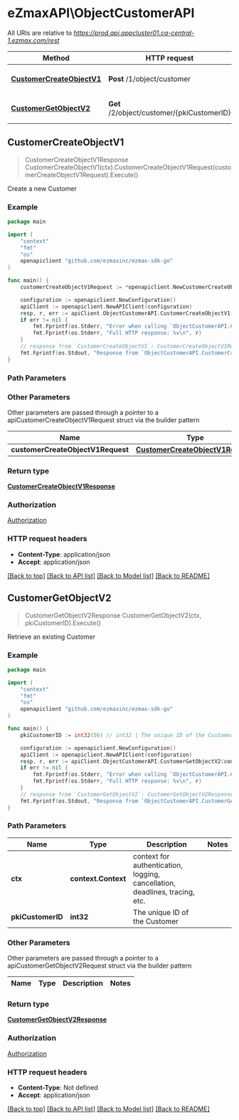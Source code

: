 # eZmaxAPI\ObjectCustomerAPI

All URIs are relative to *https://prod.api.appcluster01.ca-central-1.ezmax.com/rest*

Method | HTTP request | Description
------------- | ------------- | -------------
[**CustomerCreateObjectV1**](ObjectCustomerAPI.md#CustomerCreateObjectV1) | **Post** /1/object/customer | Create a new Customer
[**CustomerGetObjectV2**](ObjectCustomerAPI.md#CustomerGetObjectV2) | **Get** /2/object/customer/{pkiCustomerID} | Retrieve an existing Customer



## CustomerCreateObjectV1

> CustomerCreateObjectV1Response CustomerCreateObjectV1(ctx).CustomerCreateObjectV1Request(customerCreateObjectV1Request).Execute()

Create a new Customer



### Example

```go
package main

import (
	"context"
	"fmt"
	"os"
	openapiclient "github.com/ezmaxinc/ezmax-sdk-go"
)

func main() {
	customerCreateObjectV1Request := *openapiclient.NewCustomerCreateObjectV1Request([]openapiclient.CustomerRequestCompound{*openapiclient.NewCustomerRequestCompound(int32(1), int32(229), "eZmax Solutions", int32(55), int32(150), int32(164), int32(66), int32(2), int32(21), int32(166), int32(36), int32(36), int32(223), int32(1), int32(170), int32(1), int32(26), int32(18), int32(66), int32(1), int32(26), int32(18), int32(66), int32(242), int32(107), "EZMA1", "4.00", int32(7085237), int32(12316524), int32(172), int32(193), "4.00", "2020-12-31", "2020-12-31 23:59:59", "2020-12-31 23:59:59", "2020-12-31 23:59:59", true, true, true, true, true, true, openapiclient.Field-eCustomerType("Normal"), openapiclient.Field-eCustomerMarketingcorrespondence("No"), true, true, "This is a comment")}) // CustomerCreateObjectV1Request | 

	configuration := openapiclient.NewConfiguration()
	apiClient := openapiclient.NewAPIClient(configuration)
	resp, r, err := apiClient.ObjectCustomerAPI.CustomerCreateObjectV1(context.Background()).CustomerCreateObjectV1Request(customerCreateObjectV1Request).Execute()
	if err != nil {
		fmt.Fprintf(os.Stderr, "Error when calling `ObjectCustomerAPI.CustomerCreateObjectV1``: %v\n", err)
		fmt.Fprintf(os.Stderr, "Full HTTP response: %v\n", r)
	}
	// response from `CustomerCreateObjectV1`: CustomerCreateObjectV1Response
	fmt.Fprintf(os.Stdout, "Response from `ObjectCustomerAPI.CustomerCreateObjectV1`: %v\n", resp)
}
```

### Path Parameters



### Other Parameters

Other parameters are passed through a pointer to a apiCustomerCreateObjectV1Request struct via the builder pattern


Name | Type | Description  | Notes
------------- | ------------- | ------------- | -------------
 **customerCreateObjectV1Request** | [**CustomerCreateObjectV1Request**](CustomerCreateObjectV1Request.md) |  | 

### Return type

[**CustomerCreateObjectV1Response**](CustomerCreateObjectV1Response.md)

### Authorization

[Authorization](../README.md#Authorization)

### HTTP request headers

- **Content-Type**: application/json
- **Accept**: application/json

[[Back to top]](#) [[Back to API list]](../README.md#documentation-for-api-endpoints)
[[Back to Model list]](../README.md#documentation-for-models)
[[Back to README]](../README.md)


## CustomerGetObjectV2

> CustomerGetObjectV2Response CustomerGetObjectV2(ctx, pkiCustomerID).Execute()

Retrieve an existing Customer



### Example

```go
package main

import (
	"context"
	"fmt"
	"os"
	openapiclient "github.com/ezmaxinc/ezmax-sdk-go"
)

func main() {
	pkiCustomerID := int32(56) // int32 | The unique ID of the Customer

	configuration := openapiclient.NewConfiguration()
	apiClient := openapiclient.NewAPIClient(configuration)
	resp, r, err := apiClient.ObjectCustomerAPI.CustomerGetObjectV2(context.Background(), pkiCustomerID).Execute()
	if err != nil {
		fmt.Fprintf(os.Stderr, "Error when calling `ObjectCustomerAPI.CustomerGetObjectV2``: %v\n", err)
		fmt.Fprintf(os.Stderr, "Full HTTP response: %v\n", r)
	}
	// response from `CustomerGetObjectV2`: CustomerGetObjectV2Response
	fmt.Fprintf(os.Stdout, "Response from `ObjectCustomerAPI.CustomerGetObjectV2`: %v\n", resp)
}
```

### Path Parameters


Name | Type | Description  | Notes
------------- | ------------- | ------------- | -------------
**ctx** | **context.Context** | context for authentication, logging, cancellation, deadlines, tracing, etc.
**pkiCustomerID** | **int32** | The unique ID of the Customer | 

### Other Parameters

Other parameters are passed through a pointer to a apiCustomerGetObjectV2Request struct via the builder pattern


Name | Type | Description  | Notes
------------- | ------------- | ------------- | -------------


### Return type

[**CustomerGetObjectV2Response**](CustomerGetObjectV2Response.md)

### Authorization

[Authorization](../README.md#Authorization)

### HTTP request headers

- **Content-Type**: Not defined
- **Accept**: application/json

[[Back to top]](#) [[Back to API list]](../README.md#documentation-for-api-endpoints)
[[Back to Model list]](../README.md#documentation-for-models)
[[Back to README]](../README.md)


